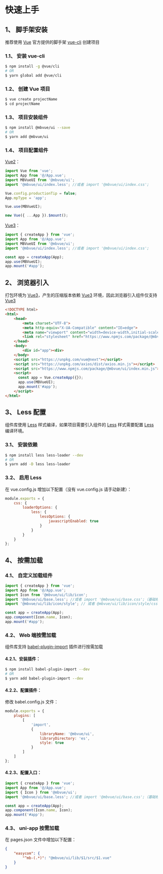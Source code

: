 # 快速上手

## 1、 脚手架安装

推荐使用 [Vue](https://cn.vuejs.org/) 官方提供的脚手架 [vue-cli](https://cli.vuejs.org/zh/) 创建项目

### 1.1、 安装 vue-cli

```bash
$ npm install -g @vue/cli
# OR
$ yarn global add @vue/cli
```

### 1.2、 创建 Vue 项目

```bash
$ vue create projectName
$ cd projectName
```

### 1.3、 项目安装组件

```bash
$ npm install @mbvue/ui --save
# OR
$ yarn add @mbvue/ui
```

### 1.4、 项目配置组件

[Vue2](https://cn.vuejs.org/)：

```js
import Vue from 'vue';
import App from '@/App.vue';
import MBVueUI from '@mbvue/ui';
import '@mbvue/ui/index.less'; //或者 import '@mbvue/ui/index.css';

Vue.config.productionTip = false;
App.mpType = 'app';

Vue.use(MBVueUI);

new Vue({ ...App }).$mount();
```

[Vue3](https://v3.cn.vuejs.org/)：

```js
import { createApp } from 'vue';
import App from '@/App.vue';
import MBVueUI from '@mbvue/ui';
import '@mbvue/ui/index.less'; //或者 import '@mbvue/ui/index.css';

const app = createApp(App);
app.use(MBVueUI);
app.mount('#app');
```

## 2、 浏览器引入

打包环境为 [Vue3](https://v3.cn.vuejs.org/)，产生的压缩版本依赖 [Vue3](https://v3.cn.vuejs.org/) 环境，因此浏览器引入组件仅支持 [Vue3](https://v3.cn.vuejs.org/)

```html
<!DOCTYPE html>
<html>
    <head>
        <meta charset="UTF-8">
        <meta http-equiv="X-UA-Compatible" content="IE=edge">
        <meta name="viewport" content="width=device-width,initial-scale=1.0">
        <link rel="stylesheet" href="https://www.npmjs.com/package/@mbvue/ui/index.min.css">
    </head>
    <body>
        <div id="app"><div>
    </body>
    <script src="https://unpkg.com/vue@next"></script>
    <script src="https://unpkg.com/axios/dist/axios.min.js"></script>
    <script src="https://www.npmjs.com/package/@mbvue/ui/index.min.js"></script>
    <script>
      const app = Vue.createApp({});
      app.use(MBVueUI);
      app.mount('#app');
    </script>
</html>
```

## 3、 Less 配置

组件库使用 [Less](http://lesscss.cn/) 样式编译，如果项目需要引入组件的 [Less](http://lesscss.cn/) 样式需要配置 [Less](http://lesscss.cn/) 编译环境。

### 3.1、 安装依赖

```bash
$ npm install less less-loader --dev
# OR
$ yarn add -D less less-loader
```

### 3.2、 启用 Less

在 vue.config.js 增加以下配置（没有 vue.config.js 请手动新建）：

```js
module.exports = {
    css: {
        loaderOptions: {
            less: {
                lessOptions: {
                    javascriptEnabled: true
                }
            }
        }
    }
};
```

## 4、 按需加载

### 4.1、 自定义加载组件

```js
import { createApp } from 'vue';
import App from '@/App.vue';
import Icon from '@mbvue/ui/lib/icon';
import '@mbvue/ui/base.less'; //或者 import '@mbvue/ui/base.css';（基础标签，可不导入）
import '@mbvue/ui/lib/icon/style'; // 或者 @mbvue/ui/lib/icon/style/css 加载 css 文件

const app = createApp(App);
app.component(Icon.name, Icon);
app.mount('#app');
```

### 4.2、 Web 端按需加载

组件库支持 [babel-plugin-import](https://github.com/ant-design/babel-plugin-import#readme) 插件进行按需加载

#### 4.2.1、安装插件：

```bash
$ npm install babel-plugin-import --dev
# OR
$ yarn add babel-plugin-import --dev
```

#### 4.2.2、配置插件：

修改 babel.config.js 文件：

```js
module.exports = {
    plugins: [
        [
            'import',
            {
                libraryName: '@mbvue/ui',
                libraryDirectory: 'es',
                style: true
            }
        ]
    ]
};
```

#### 4.2.3、配置入口：

```js
import { createApp } from 'vue';
import App from '@/App.vue';
import { Icon } from '@mbvue/ui';
import '@mbvue/ui/base.less'; //或者 import '@mbvue/ui/base.css';（基础标签，可不导入）

const app = createApp(App);
app.component(Icon.name, Icon);
app.mount('#app');
```

### 4.3、 uni-app 按需加载

在 pages.json 文件中增加以下配置：

```json
{
    "easycom": {
        "^mb-(.*)": "@mbvue/ui/lib/$1/src/$1.vue"
    }
}
```
